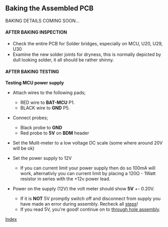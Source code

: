 ## Baking the Assembled PCB ##

BAKING DETAILS COMING SOON...

#### AFTER BAKING INSPECTION ####

- Check the entire PCB for Solder bridges, especially on MCU, U20, U29, U30
- Examine the new solder joints for dryness, this is normally depicted by dull looking solder, it all should be rather shinny.

#### AFTER BAKING TESTING ####

**Testing MCU power supply**

- Attach wires to the following pads;
	- RED wire to **BAT-MCU** P1.
	- BLACK wire to **GND** P5.

- Connect probes;
	- Black probe to **GND**
	- Red probe to **5V** on **BDM** header

- Set the Mulit-meter to a low voltage DC scale (some where around 20V will be ok)
- Set the power supply to 12V
	- If you can current limit your power supply then do so 100mA will work, alternativly you can current limit by placing a 120&ohm; - 1Watt resistor in series with the +12v power lead. 
- Power on the supply (12V) the volt meter should show **5V** +- 0.20V. 
	- If it is **NOT** 5V promptly switch off and disconnect from supply you have made an error during assembly. Recheck all [steps](#assembly1_primary)! 
	- If you read 5V, you're good! continue on to [through hole assembly](#assembly13_after_reflow).
	

[Index](#index)
